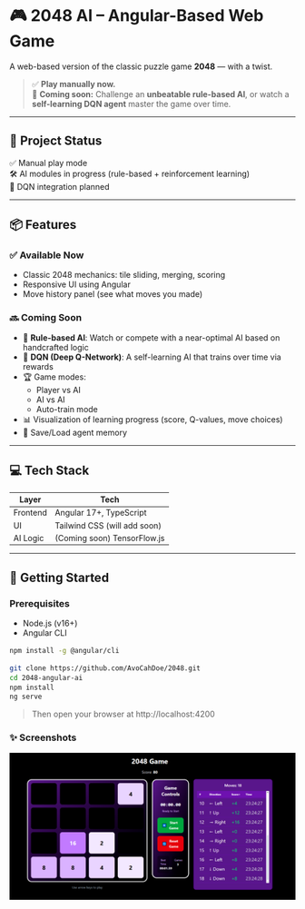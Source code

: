 # 🎮 2048 AI – Angular-Based Web Game

A web-based version of the classic puzzle game **2048** — with a twist.

> ✅ **Play manually now.**  
> 🧠 **Coming soon:** Challenge an **unbeatable rule-based AI**, or watch a **self-learning DQN agent** master the game over time.

---

## 🚧 Project Status

✅ Manual play mode  
🛠 AI modules in progress (rule-based + reinforcement learning)  
🧪 DQN integration planned

---

## 📦 Features

### ✅ Available Now

- Classic 2048 mechanics: tile sliding, merging, scoring
- Responsive UI using Angular
- Move history panel (see what moves you made)

### 🔜 Coming Soon

- 🧠 **Rule-based AI**: Watch or compete with a near-optimal AI based on handcrafted logic
- 🤖 **DQN (Deep Q-Network)**: A self-learning AI that trains over time via rewards
- 🏆 Game modes:
  - Player vs AI
  - AI vs AI
  - Auto-train mode
- 📊 Visualization of learning progress (score, Q-values, move choices)
- 💾 Save/Load agent memory

---

## 💻 Tech Stack

| Layer    | Tech                         |
| -------- | ---------------------------- |
| Frontend | Angular 17+, TypeScript      |
| UI       | Tailwind CSS (will add soon) |
| AI Logic | (Coming soon) TensorFlow.js  |

---

## 🚀 Getting Started

### Prerequisites

- Node.js (v16+)
- Angular CLI

```bash
npm install -g @angular/cli
```

```bash
git clone https://github.com/AvoCahDoe/2048.git
cd 2048-angular-ai
npm install
ng serve

```

> Then open your browser at http://localhost:4200

### ✨ Screenshots

![alt text](./assets/image.png)


